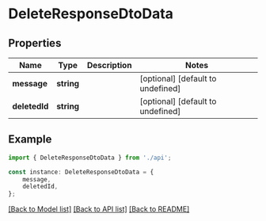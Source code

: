 # DeleteResponseDtoData


## Properties

Name | Type | Description | Notes
------------ | ------------- | ------------- | -------------
**message** | **string** |  | [optional] [default to undefined]
**deletedId** | **string** |  | [optional] [default to undefined]

## Example

```typescript
import { DeleteResponseDtoData } from './api';

const instance: DeleteResponseDtoData = {
    message,
    deletedId,
};
```

[[Back to Model list]](../README.md#documentation-for-models) [[Back to API list]](../README.md#documentation-for-api-endpoints) [[Back to README]](../README.md)
